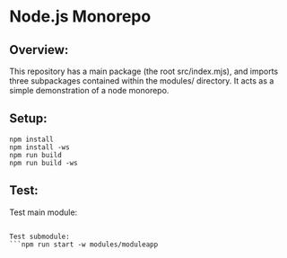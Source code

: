 # Node.js Monorepo

## Overview:
This repository has a main package (the root src/index.mjs), and imports three subpackages contained within the modules/ directory.
It acts as a simple demonstration of a node monorepo.

## Setup:
```
npm install
npm install -ws
npm run build
npm run build -ws
```

## Test:
Test main module:
```npm run start

Test submodule:
```npm run start -w modules/moduleapp




